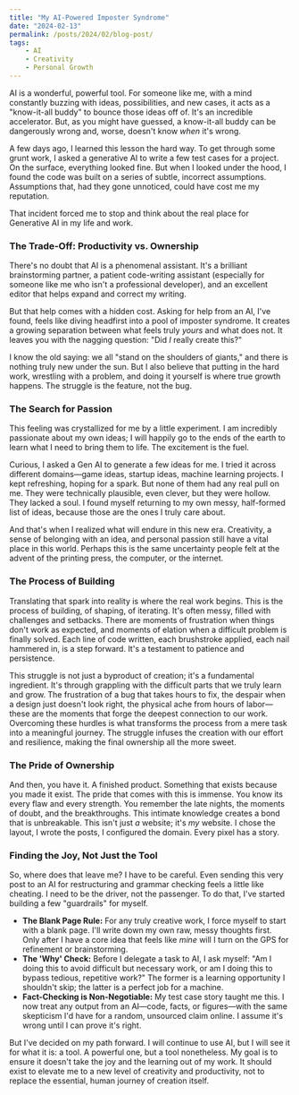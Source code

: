 ```yaml
---
title: "My AI-Powered Imposter Syndrome"
date: "2024-02-13"
permalink: /posts/2024/02/blog-post/
tags: 
    - AI 
    - Creativity
    - Personal Growth
---
```


AI is a wonderful, powerful tool. For someone like me, with a mind constantly buzzing with ideas, possibilities, and new cases, it acts as a "know-it-all buddy" to bounce those ideas off of. It's an incredible accelerator. But, as you might have guessed, a know-it-all buddy can be dangerously wrong and, worse, doesn't know *when* it's wrong.

A few days ago, I learned this lesson the hard way. To get through some grunt work, I asked a generative AI to write a few test cases for a project. On the surface, everything looked fine. But when I looked under the hood, I found the code was built on a series of subtle, incorrect assumptions. Assumptions that, had they gone unnoticed, could have cost me my reputation.

That incident forced me to stop and think about the real place for Generative AI in my life and work.

### The Trade-Off: Productivity vs. Ownership

There's no doubt that AI is a phenomenal assistant. It's a brilliant brainstorming partner, a patient code-writing assistant (especially for someone like me who isn't a professional developer), and an excellent editor that helps expand and correct my writing.

But that help comes with a hidden cost. Asking for help from an AI, I've found, feels like diving headfirst into a pool of imposter syndrome. It creates a growing separation between what feels truly *yours* and what does not. It leaves you with the nagging question: "Did *I* really create this?"

I know the old saying: we all "stand on the shoulders of giants," and there is nothing truly new under the sun. But I also believe that putting in the hard work, wrestling with a problem, and doing it yourself is where true growth happens. The struggle is the feature, not the bug.

### The Search for Passion

This feeling was crystallized for me by a little experiment. I am incredibly passionate about my own ideas; I will happily go to the ends of the earth to learn what I need to bring them to life. The excitement is the fuel.

Curious, I asked a Gen AI to generate a few ideas for me. I tried it across different domains—game ideas, startup ideas, machine learning projects. I kept refreshing, hoping for a spark. But none of them had any real pull on me. They were technically plausible, even clever, but they were hollow. They lacked a soul. I found myself returning to my own messy, half-formed list of ideas, because those are the ones I truly care about.

And that's when I realized what will endure in this new era. Creativity, a sense of belonging with an idea, and personal passion still have a vital place in this world. Perhaps this is the same uncertainty people felt at the advent of the printing press, the computer, or the internet.

### The Process of Building

Translating that spark into reality is where the real work begins. This is the process of building, of shaping, of iterating. It's often messy, filled with challenges and setbacks. There are moments of frustration when things don't work as expected, and moments of elation when a difficult problem is finally solved. Each line of code written, each brushstroke applied, each nail hammered in, is a step forward. It's a testament to patience and persistence.

This struggle is not just a byproduct of creation; it's a fundamental ingredient. It's through grappling with the difficult parts that we truly learn and grow. The frustration of a bug that takes hours to fix, the despair when a design just doesn't look right, the physical ache from hours of labor—these are the moments that forge the deepest connection to our work. Overcoming these hurdles is what transforms the process from a mere task into a meaningful journey. The struggle infuses the creation with our effort and resilience, making the final ownership all the more sweet.

### The Pride of Ownership

And then, you have it. A finished product. Something that exists because you made it exist. The pride that comes with this is immense. You know its every flaw and every strength. You remember the late nights, the moments of doubt, and the breakthroughs. This intimate knowledge creates a bond that is unbreakable. This isn't just *a* website; it's *my* website. I chose the layout, I wrote the posts, I configured the domain. Every pixel has a story.

### Finding the Joy, Not Just the Tool

So, where does that leave me? I have to be careful. Even sending this very post to an AI for restructuring and grammar checking feels a little like cheating.
I need to be the driver, not the passenger. To do that, I've started building a few "guardrails" for myself.

*   **The Blank Page Rule:** For any truly creative work, I force myself to start with a blank page. I'll write down my own raw, messy thoughts first. Only after I have a core idea that feels like *mine* will I turn on the GPS for refinement or brainstorming.
*   **The 'Why' Check:** Before I delegate a task to AI, I ask myself: "Am I doing this to avoid difficult but necessary work, or am I doing this to bypass tedious, repetitive work?" The former is a learning opportunity I shouldn't skip; the latter is a perfect job for a machine.
*   **Fact-Checking is Non-Negotiable:** My test case story taught me this. I now treat any output from an AI—code, facts, or figures—with the same skepticism I'd have for a random, unsourced claim online. I assume it's wrong until I can prove it's right.

But I've decided on my path forward. I will continue to use AI, but I will see it for what it is: a tool. A powerful one, but a tool nonetheless. My goal is to ensure it doesn't take the joy and the learning out of my work. It should exist to elevate me to a new level of creativity and productivity, not to replace the essential, human journey of creation itself.